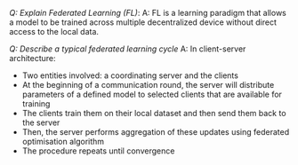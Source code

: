 *Q: Explain Federated Learning (FL)*:
A: FL is a learning paradigm that allows a model to be trained across multiple decentralized device without direct access to the local data.

*Q: Describe a typical federated learning cycle*
A: In client-server architecture:
- Two entities involved: a coordinating server and the clients
- At the beginning of a communication round, the server will distribute parameters of a defined model to selected clients that are available for training
- The clients train them on their local dataset and then send them back to the server
- Then, the server performs aggregation of these updates using federated optimisation algorithm
- The procedure repeats until convergence 